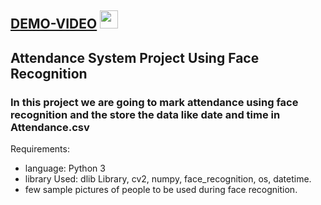 ## [DEMO-VIDEO](https://www.youtube.com/watch?v=NRYoKOSyOjQ&ab_channel=PriyansuSahoo) <img src="https://user-images.githubusercontent.com/78722016/191918621-77450226-ce46-44d9-8836-86c1fd7dd226.png" width="29">

## Attendance System Project Using Face Recognition
### In this project we are going to mark attendance using face recognition and the store the data like date and time in Attendance.csv

Requirements:
* language:
	Python 3
* library Used:
	dlib Library,
	cv2,
	numpy,
	face_recognition,
	os,
	datetime.
* few sample pictures of people to be used during face recognition.

